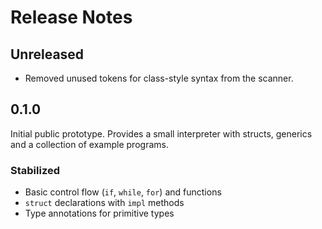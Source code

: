 # Release Notes

## Unreleased

- Removed unused tokens for class-style syntax from the scanner.

## 0.1.0

Initial public prototype. Provides a small interpreter with structs, generics and a collection of example programs.

### Stabilized
- Basic control flow (`if`, `while`, `for`) and functions
- `struct` declarations with `impl` methods
- Type annotations for primitive types

